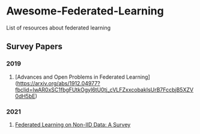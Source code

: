 # Awesome-Federated-Learning
List of resources about federated learning

## Survey Papers
### 2019
1. [Advances and Open Problems in Federated Learning] (https://arxiv.org/abs/1912.04977?fbclid=IwAR0xSC1fbgFUtkOgyl6tU0tj_cVLFZxxcobakIsUrB7FccbjB5XZV0dH5bE)
### 2021
1. [Federated Learning on Non-IID Data: A Survey](https://arxiv.org/abs/2106.06843)
